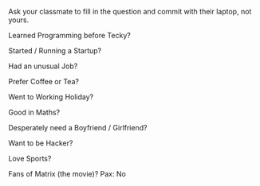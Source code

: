 Ask your classmate to fill in the question and commit with their laptop, not yours.


Learned Programming before Tecky?

Started / Running a Startup?

Had an unusual Job?

Prefer Coffee or Tea?

Went to Working Holiday?

Good in Maths?

Desperately need a Boyfriend / Girlfriend?

Want to be Hacker?

Love Sports?

Fans of Matrix (the movie)?
Pax: No